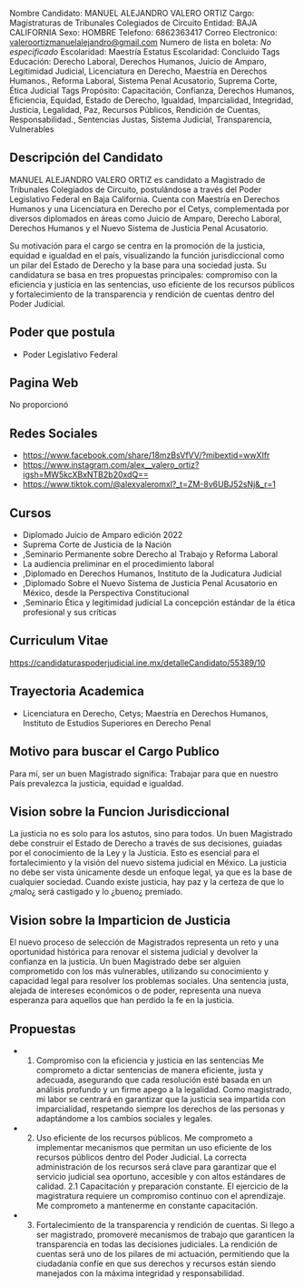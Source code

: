 Nombre Candidato: MANUEL ALEJANDRO VALERO ORTIZ
Cargo: Magistraturas de Tribunales Colegiados de Circuito
Entidad: BAJA CALIFORNIA
Sexo: HOMBRE
Telefono: 6862363417
Correo Electronico: valeroortizmanuelalejandro@gmail.com
Numero de lista en boleta: *No especificado*
Escolaridad: Maestría
Estatus Escolaridad: Concluido
Tags Educación: Derecho Laboral, Derechos Humanos, Juicio de Amparo, Legitimidad Judicial, Licenciatura en Derecho, Maestría en Derechos Humanos., Reforma Laboral, Sistema Penal Acusatorio, Suprema Corte, Ética Judicial
Tags Propósito: Capacitación, Confianza, Derechos Humanos, Eficiencia, Equidad, Estado de Derecho, Igualdad, Imparcialidad, Integridad, Justicia, Legalidad, Paz, Recursos Públicos, Rendición de Cuentas, Responsabilidad., Sentencias Justas, Sistema Judicial, Transparencia, Vulnerables


## Descripción del Candidato 

MANUEL ALEJANDRO VALERO ORTIZ es candidato a Magistrado de Tribunales Colegiados de Circuito, postulándose a través del Poder Legislativo Federal en Baja California. Cuenta con Maestría en Derechos Humanos y una Licenciatura en Derecho por el Cetys, complementada por diversos diplomados en áreas como Juicio de Amparo, Derecho Laboral, Derechos Humanos y el Nuevo Sistema de Justicia Penal Acusatorio.

Su motivación para el cargo se centra en la promoción de la justicia, equidad e igualdad en el país, visualizando la función jurisdiccional como un pilar del Estado de Derecho y la base para una sociedad justa. Su candidatura se basa en tres propuestas principales: compromiso con la eficiencia y justicia en las sentencias, uso eficiente de los recursos públicos y fortalecimiento de la transparencia y rendición de cuentas dentro del Poder Judicial.


## Poder que postula

- Poder Legislativo Federal


## Pagina Web

No proporcionó


## Redes Sociales

- https://www.facebook.com/share/18mzBsVfVV/?mibextid=wwXIfr
- https://www.instagram.com/alex__valero_ortiz?igsh=MW5kcXBxNTB2b20xdQ==
- https://www.tiktok.com/@alexvaleromxl?_t=ZM-8v6UBJ52sNj&_r=1


## Cursos

- Diplomado Juicio de Amparo edición 2022
- Suprema Corte de Justicia de la Nación
- ,Seminario Permanente sobre Derecho al Trabajo y Reforma Laboral
- La audiencia preliminar en el procedimiento laboral
- ,Diplomado en Derechos Humanos, Instituto de la Judicatura Judicial
- ,Diplomado Sobre el Nuevo Sistema de Justicia Penal Acusatorio en México, desde la Perspectiva Constitucional
- ,Seminario Ética y legitimidad judicial La concepción estándar de la ética profesional y sus críticas


## Curriculum Vitae

https://candidaturaspoderjudicial.ine.mx/detalleCandidato/55389/10


## Trayectoria Academica

- Licenciatura en Derecho, Cetys; Maestría en Derechos Humanos, Instituto de Estudios Superiores en Derecho Penal


## Motivo para buscar el Cargo Publico

Para mí, ser un buen Magistrado significa: Trabajar para que en nuestro País prevalezca la justicia, equidad e igualdad.


## Vision sobre la Funcion Jurisdiccional

La justicia no es solo para los astutos, sino para todos. Un buen Magistrado debe construir el Estado de Derecho a través de sus decisiones, guiadas por el conocimiento de la Ley y la Justicia. Esto es esencial para el fortalecimiento y la visión del nuevo sistema judicial en México. La justicia no debe ser vista únicamente desde un enfoque legal, ya que es la base de cualquier sociedad. Cuando existe justicia, hay paz y la certeza de que lo ¿malo¿ será castigado y lo ¿bueno¿ premiado.


## Vision sobre la Imparticion de Justicia

El nuevo proceso de selección de Magistrados representa un reto y una oportunidad histórica para renovar el sistema judicial y devolver la confianza en la justicia. Un buen Magistrado debe ser alguien comprometido con los más vulnerables, utilizando su conocimiento y capacidad legal para resolver los problemas sociales. Una sentencia justa, alejada de intereses económicos o de poder, representa una nueva esperanza para aquellos que han perdido la fe en la justicia.


## Propuestas

- 1. Compromiso con la eficiencia y justicia en las sentencias Me comprometo a dictar sentencias de manera eficiente, justa y adecuada, asegurando que cada resolución esté basada en un análisis profundo y un firme apego a la legalidad. Como magistrado, mi labor se centrará en garantizar que la justicia sea impartida con imparcialidad, respetando siempre los derechos de las personas y adaptándome a los cambios sociales y legales.
- 2. Uso eficiente de los recursos públicos. Me comprometo a implementar mecanismos que permitan un uso eficiente de los recursos públicos dentro del Poder Judicial. La correcta administración de los recursos será clave para garantizar que el servicio judicial sea oportuno, accesible y con altos estándares de calidad. 2.1 Capacitación y preparación constante. El ejercicio de la magistratura requiere un compromiso continuo con el aprendizaje. Me comprometo a mantenerme en constante capacitación.
- 3. Fortalecimiento de la transparencia y rendición de cuentas. Si llego a ser magistrado, promoveré mecanismos de trabajo que garanticen la transparencia en todas las decisiones judiciales. La rendición de cuentas será uno de los pilares de mi actuación, permitiendo que la ciudadanía confíe en que sus derechos y recursos están siendo manejados con la máxima integridad y responsabilidad.

